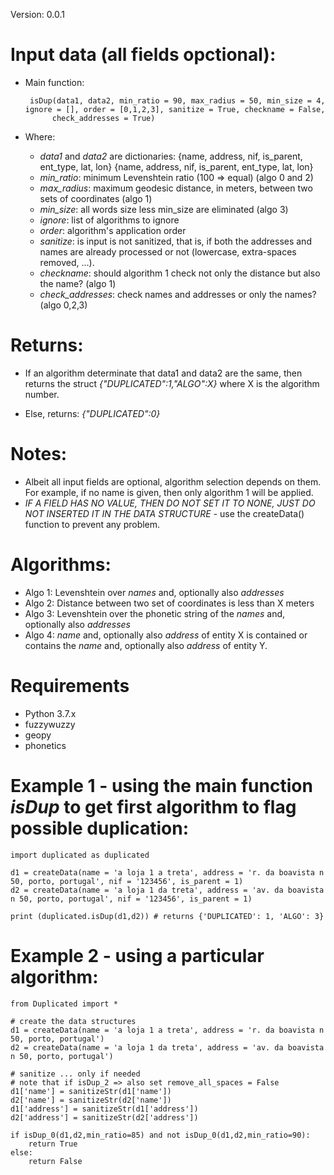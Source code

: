 

Version: 0.0.1

# Input data (all fields opctional):

* Main function:

       isDup(data1, data2, min_ratio = 90, max_radius = 50, min_size = 4, ignore = [], order = [0,1,2,3], sanitize = True, checkname = False,
			check_addresses = True)

* Where:
	*  *data1* and *data2* are dictionaries:
			 {name, address, nif, is_parent, ent_type, lat, lon}
			 {name, address, nif, is_parent, ent_type, lat, lon}
	*	*min_ratio*: minimum Levenshtein ratio (100 => equal) (algo 0 and 2)
	*	*max_radius*: maximum geodesic distance, in meters, between two sets of coordinates (algo 1)
	*	*min_size*: all words size less min_size are eliminated (algo 3)
	*	*ignore*: list of algorithms to ignore
	*	*order*: algorithm's application order
	*   *sanitize*: is input is not sanitized, that is, if both the addresses and names are already processed or not (lowercase, extra-spaces removed, ...). 
	*	*checkname*: should algorithm 1 check not only the distance but also the name? (algo 1)
	*	*check_addresses*: check names and addresses or only the names? (algo 0,2,3)

# Returns:

* If an algorithm determinate that data1 and data2 are the same, then returns the struct *{"DUPLICATED":1,"ALGO":X}*
	where X is the algorithm number.
	
* Else, returns: *{"DUPLICATED":0}*

# Notes:
* Albeit all input fields are optional, algorithm selection depends on them. For example, if no name is given, then only algorithm 1 will be applied.
* *IF A FIELD HAS NO VALUE, THEN DO NOT SET IT TO NONE, JUST DO NOT INSERTED IT IN THE DATA STRUCTURE* - use the createData() function to prevent any problem.

# Algorithms:

* Algo 1: Levenshtein over *names* and, optionally also *addresses*
* Algo 2: Distance between two set of coordinates is less than X meters
* Algo 3: Levenshtein over the phonetic string of the *names* and, optionally also *addresses*
* Algo 4: *name* and, optionally also *address* of entity X is contained or contains the *name* and, optionally also  *address* of entity Y.


# Requirements
* Python 3.7.x
* fuzzywuzzy
* geopy
* phonetics


# Example 1 - using the main function *isDup* to get first algorithm to flag possible duplication:


    import duplicated as duplicated
    	
	d1 = createData(name = 'a loja 1 a treta', address = 'r. da boavista n 50, porto, portugal', nif = '123456', is_parent = 1)
	d2 = createData(name = 'a loja 1 da treta', address = 'av. da boavista n 50, porto, portugal', nif = '123456', is_parent = 1)
    
    print (duplicated.isDup(d1,d2))	# returns {'DUPLICATED': 1, 'ALGO': 3}


# Example 2 - using a particular algorithm:


    from Duplicated import *
    
    # create the data structures
	d1 = createData(name = 'a loja 1 a treta', address = 'r. da boavista n 50, porto, portugal')
	d2 = createData(name = 'a loja 1 da treta', address = 'av. da boavista n 50, porto, portugal')
	
	# sanitize ... only if needed
	# note that if isDup_2 => also set remove_all_spaces = False
	d1['name'] = sanitizeStr(d1['name'])
	d2['name'] = sanitizeStr(d2['name'])
	d1['address'] = sanitizeStr(d1['address'])
	d2['address'] = sanitizeStr(d2['address'])
	
	if isDup_0(d1,d2,min_ratio=85) and not isDup_0(d1,d2,min_ratio=90):
		return True
	else:
		return False
